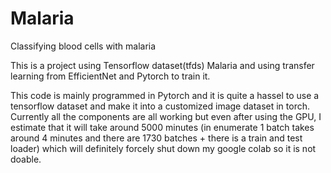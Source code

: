 # Malaria
Classifying blood cells with malaria

This is a project using Tensorflow dataset(tfds) Malaria and using transfer learning from EfficientNet and Pytorch to train it.

This code is mainly programmed in Pytorch and it is quite a hassel to use a tensorflow dataset and make it into a customized image dataset in torch. Currently all the components are all working but even after using the GPU, I estimate that it will take around 5000 minutes (in enumerate 1 batch takes around 4 minutes and there are 1730 batches + there is a train and test loader) which will definitely forcely shut down my google colab so it is not doable.
